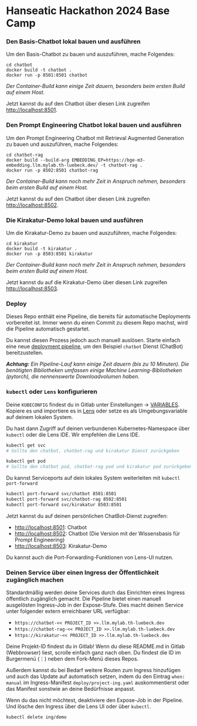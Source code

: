 # Hanseatic Hackathon 2024 Base Camp


### Den Basis-Chatbot lokal bauen und ausführen

Um den Basis-Chatbot zu bauen und auszuführen, mache Folgendes:

```
cd chatbot
docker build -t chatbot .
docker run -p 8501:8501 chatbot
```

*Der Container-Build kann einige Zeit dauern, besonders beim ersten Build auf einem Host.*

Jetzt kannst du auf den Chatbot über diesen Link zugreifen [http://localhost:8501](http://localhost:8501).

### Den Prompt Engineering Chatbot lokal bauen und ausführen

Um den Prompt Engineering Chatbot mit Retrieval Augmented Generation zu bauen und auszuführen, mache Folgendes:

```
cd chatbot-rag
docker build --build-arg EMBEDDING_EP=https://bge-m3-embedding.llm.mylab.th-luebeck.dev/ -t chatbot-rag .
docker run -p 8502:8501 chatbot-rag
```

*Der Container-Build kann noch mehr Zeit in Anspruch nehmen, besonders beim ersten Build auf einem Host.*

Jetzt kannst du auf den Chatbot über diesen Link zugreifen [http://localhost:8502](http://localhost:8502).

### Die Kirakatur-Demo lokal bauen und ausführen

Um die Kirakatur-Demo zu bauen und auszuführen, mache Folgendes:

```
cd kirakatur
docker build -t kirakatur .
docker run -p 8503:8501 kirakatur
```

*Der Container-Build kann noch mehr Zeit in Anspruch nehmen, besonders beim ersten Build auf einem Host.*

Jetzt kannst du auf die Kirakatur-Demo über diesen Link zugreifen [http://localhost:8503](http://localhost:8503).

### Deploy

Dieses Repo enthält eine Pipeline, die bereits für automatische Deployments vorbereitet ist. Immer wenn du einen Commit zu diesem Repo machst, wird die Pipeline automatisch gestartet.

Du kannst diesen Prozess jedoch auch manuell auslösen. Starte einfach eine neue [deployment pipeline](../../../-/pipelines/new), um den Beispiel `chatbot` Dienst (ChatBot) bereitzustellen.

***Achtung:** Ein Pipeline-Lauf kann einige Zeit dauern (bis zu 10 Minuten). Die benötigten Bibliotheken umfassen einige Machine Learning-Bibliotheken (pytorch), die nennenswerte Downloadvolumen haben.*

### `kubectl` oder `Lens` konfigurieren

Deine `KUBECONFIG` findest du in Gitlab unter Einstellungen -> [VARIABLES](../../../-/settings/ci_cd).
Kopiere es und importiere es in [Lens](https://k8slens.dev) oder setze es als Umgebungsvariable auf deinem lokalen System.

Du hast dann Zugriff auf deinen verbundenen Kubernetes-Namespace über `kubectl` oder die Lens IDE. Wir empfehlen die Lens IDE.

```bash
kubectl get svc
# Sollte den chatbot, chatbot-rag und kirakatur Dienst zurückgeben
```

```bash
kubectl get pod
# Sollte den chatbot pod, chatbot-rag pod und kirakatur pod zurückgeben
```

Du kannst Serviceports auf dein lokales System weiterleiten mit `kubectl port-forward`

```bash
kubectl port-forward svc/chatbot 8501:8501
kubectl port-forward svc/chatbot-rag 8502:8501
kubectl port-forward svc/kirakatur 8503:8501
```

Jetzt kannst du auf deinen persönlichen ChatBot-Dienst zugreifen:

- [http://localhost:8501](http://localhost:8501): Chatbot
- [http://localhost:8502](http://localhost:8502): Chatbot (Die Version mit der Wissensbasis für Prompt Engineering)
- [http://localhost:8503](http://localhost:8503): Kirakatur-Demo


Du kannst auch die Port-Forwarding-Funktionen von Lens-UI nutzen.

### Deinen Service über einen Ingress der Öffentlichkeit zugänglich machen

Standardmäßig werden deine Services durch das Einrichten eines Ingress öffentlich zugänglich gemacht. Die Pipeline bietet einen manuell ausgelösten Ingress-Job in der Expose-Stufe. Dies macht deinen Service unter folgender extern erreichbarer URL verfügbar:

- `https://chatbot-<< PROJECT_ID >>.llm.mylab.th-luebeck.dev`
- `https://chatbot-rag-<< PROJECT_ID >>.llm.mylab.th-luebeck.dev`
- `https://kirakatur-<< PROJECT_ID >>.llm.mylab.th-luebeck.dev`

Deine Projekt-ID findest du in Gitlab! Wenn du diese README.md in Gitlab (Webbrowser) liest, scrolle einfach ganz nach oben. Du findest die ID im Burgermenü (&vellip;) neben dem Fork-Menü dieses Repos.

Außerdem kannst du bei Bedarf weitere Routen zum Ingress hinzufügen und auch das Update auf automatisch setzen, indem du den Eintrag `when: manual` im Ingress-Manifest `deploy/project-ing.yaml` auskommentierst oder das Manifest sonstwie an deine Bedürfnisse anpasst.

Wenn du das nicht möchtest, deaktiviere den Expose-Job in der Pipeline. Und lösche den Ingress über die Lens UI oder über `kubectl`.

```bash
kubectl delete ing/demo
```

